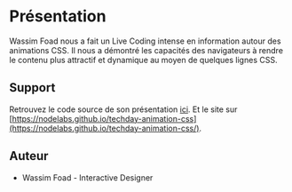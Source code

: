 # Présentation

Wassim Foad nous a fait un Live Coding intense en information autour des animations CSS.
Il nous a démontré les capacités des navigateurs à rendre le contenu plus attractif et dynamique
au moyen de quelques lignes CSS.

## Support

Retrouvez le code source de son présentation [ici](https://bitbucket.org/wassfd/fe-day/src).
Et le site sur [https://nodelabs.github.io/techday-animation-css](https://nodelabs.github.io/techday-animation-css/).

## Auteur

- Wassim Foad - Interactive Designer
